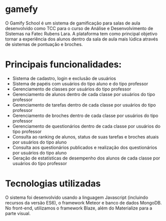 # gamefy

O Gamify School é um sistema de gamificação para salas de aula desenvolvido como TCC para o curso de Análise e Desenvolvimento de Sistemas na Fatec Rubens Lara. A plataforma tem como principal objetivo tornar a experiência dos alunos dentro da sala de aula mais lúdica através de sistemas de pontuação e broches.

# Principais funcionalidades:
- Sistema de cadastro, login e exclusão de usuários
- Sistema de papéis com usuários do tipo aluno e do tipo professor
- Gerenciamento de classes por usuários do tipo professor
- Gerenciamento de alunos dentro de cada classe por usuários do tipo professor
- Gerenciamento de tarefas dentro de cada classe por usuários do tipo professor
- Gerenciamento de broches dentro de cada classe por usuários do tipo professor
- Gerenciamento de questionários dentro de cada classe por usuários do tipo professor
- Consulta ao ranking de alunos, status de suas tarefas e broches atuais por usuários do tipo aluno
- Consulta aos questionários publicados e realização dos questionários por usuários do tipo aluno
- Geração de estatísticas de desempenho dos alunos de cada classe por usuários do tipo professor

# Tecnologias utilizadas

O sistema foi desenvolvido usando a linguagem Javascript (incluindo recursos da versão ES6), o framework Meteor e banco de dados MongoDB. No front-end, utilizamos o framework Blaze, além do Materialize para a parte visual.
